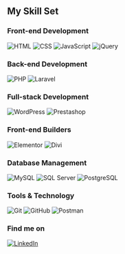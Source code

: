 ## My Skill Set

### Front-end Development
![HTML](https://img.shields.io/badge/HTML5-E34F26?style=flat-square&logo=html5&logoColor=white) ![CSS](https://img.shields.io/badge/CSS3-1572B6?style=flat-square&logo=css3&logoColor=white)  ![JavaScript](https://img.shields.io/badge/JavaScript-F7DF1E?style=flat-square&logo=javascript&logoColor=black) ![jQuery](https://img.shields.io/badge/jQuery-0769AD?style=flat-square&logo=jquery&logoColor=white)

### Back-end Development
![PHP](https://img.shields.io/badge/PHP-777BB4?style=flat-square&logo=php&logoColor=white) ![Laravel](https://img.shields.io/badge/Laravel-FF2D20?style=flat-square&logo=laravel&logoColor=white)

### Full-stack Development
![WordPress](https://img.shields.io/badge/WordPress-21759B?style=flat-square&logo=wordpress&logoColor=white) ![Prestashop](https://img.shields.io/badge/PrestaShop-DF0067?style=flat-square&logo=prestashop&logoColor=white)

### Front-end Builders
![Elementor](https://img.shields.io/badge/Elementor-9146FF?style=flat-square&logo=elementor&logoColor=white) ![Divi](https://img.shields.io/badge/Divi-6D28D9?style=flat-square&logo=divi&logoColor=white)

### Database Management
![MySQL](https://img.shields.io/badge/MySQL-4479A1?style=flat-square&logo=mysql&logoColor=white) ![SQL Server](https://img.shields.io/badge/SQL%20Server-CC2927?style=flat-square&logo=microsoft-sql-server&logoColor=white) ![PostgreSQL](https://img.shields.io/badge/PostgreSQL-336791?style=flat-square&logo=postgresql&logoColor=white)

### Tools & Technology
![Git](https://img.shields.io/badge/Git-F05032?style=flat-square&logo=git&logoColor=white)  ![GitHub](https://img.shields.io/badge/GitHub-181717?style=flat-square&logo=github&logoColor=white) ![Postman](https://img.shields.io/badge/Postman-FF6C37?style=flat-square&logo=postman&logoColor=white)

### Find me on
[![LinkedIn](https://img.shields.io/badge/LinkedIn-0A66C2?style=flat-square&logo=linkedin&logoColor=white)](https://www.linkedin.com/in/hugo-ybrahim-ontiveros-cardenas-576b7bb3/)
<!-- 
### My Statistics

<br/>
<p align="left">
  <a href="https://github.com/hugoybrahim/">
  <img width="49.5%" src="https://github-readme-stats.vercel.app/api?username=hugoybrahim&show_icons=true&theme=react&hide_border=true" />
    <img width="49.5%" src="https://github-readme-streak-stats.herokuapp.com/?user=hugoybrahim&theme=react&hide_border=true" />
  </a>
</p>
<br> -->